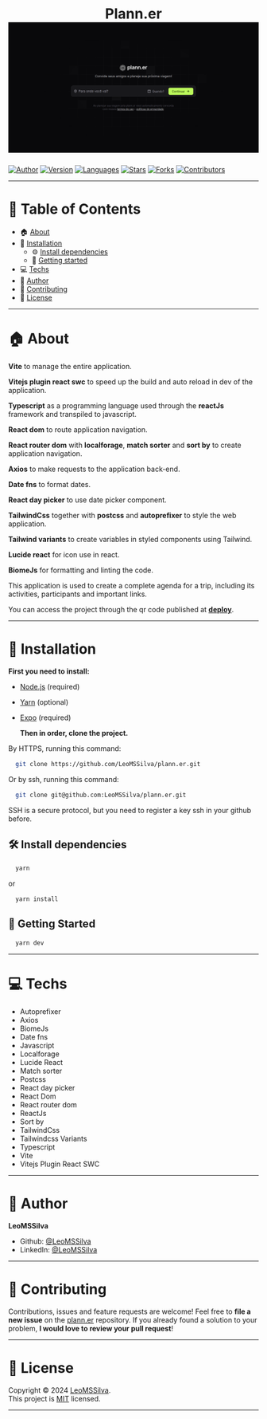 <h1 align="center">Plann.er
  <br/>
  <img src="./demonstration.png">
  <br/>
</h1>

[![Author](https://img.shields.io/badge/author-LeoMSSilva-blue?style=flat-square)](https://github.com/LeoMSSilva)
[![Version](https://img.shields.io/badge/version-1.0.0-blue.svg?cacheSeconds=2592000)](https://github.com/LeoMSSilva)
[![Languages](https://img.shields.io/github/languages/count/LeoMSSilva/plann.er?color=blue&style=flat-square)](#)
[![Stars](https://img.shields.io/github/stars/LeoMSSilva/plann.er?color=blue&style=flat-square)](https://github.com/LeoMSSilva/plann.er/stargazers)
[![Forks](https://img.shields.io/github/forks/LeoMSSilva/plann.er?color=blue&style=flat-square)](https://github.com/LeoMSSilva/plann.er/network/members)
[![Contributors](https://img.shields.io/github/contributors/LeoMSSilva/plann.er?color=blue&style=flat-square)](https://github.com/LeoMSSilva/plann.er/graphs/contributors)

---

# :pushpin: Table of Contents

- :house: [About](#house-about)
- :dart: [Installation](#dart-installation)
  - :gear: [Install dependencies](#hammer_and_wrench-install-dependencies)
  - :rocket: [Getting started](#rocket-getting-started)
- :computer: [Techs](#computer-techs)
- :bust_in_silhouette: [Author](#bust_in_silhouette-author)
- :handshake: [Contributing](#handshake-contributing)
- :scroll: [License](#scroll-license)

---

# :house: About

**Vite** to manage the entire application.

**Vitejs plugin react swc** to speed up the build and auto reload in dev of the application.

**Typescript** as a programming language used through the **reactJs** framework and transpiled to javascript.

**React dom** to route application navigation.

**React router dom** with **localforage**, **match sorter** and **sort by** to create application navigation.

**Axios** to make requests to the application back-end.

**Date fns** to format dates.

**React day picker** to use date picker component.

**TailwindCss** together with **postcss** and **autoprefixer** to style the web application.

**Tailwind variants** to create variables in styled components using Tailwind.

**Lucide react** for icon use in react.

**BiomeJs** for formatting and linting the code.

This application is used to create a complete agenda for a trip, including its activities, participants and important links.

You can access the project through the qr code published at **[deploy](plann-er-leomssilva.vercel.app)**.

---

# :dart: Installation

**First you need to install:**

- [Node.js](https://pt-br.nodejs.org/) (required)
- [Yarn](https://yarnpkg.com/) (optional)
- [Expo](https://expo.io/) (required)

  **Then in order, clone the project.**

By HTTPS, running this command:

```bash
  git clone https://github.com/LeoMSSilva/plann.er.git
```

Or by ssh, running this command:

```bash
  git clone git@github.com:LeoMSSilva/plann.er.git
```

SSH is a secure protocol, but you need to register a key ssh in your github before.

## :hammer_and_wrench: Install dependencies

```bash
  yarn
```

or

```bash
  yarn install
```

## :rocket: Getting Started

```bash
  yarn dev
```

---

# :computer: Techs

- Autoprefixer
- Axios
- BiomeJs
- Date fns
- Javascript
- Localforage
- Lucide React
- Match sorter
- Postcss
- React day picker
- React Dom
- React router dom
- ReactJs
- Sort by
- TailwindCss
- Tailwindcss Variants
- Typescript
- Vite
- Vitejs Plugin React SWC

---

# :bust_in_silhouette: Author

**LeoMSSilva**

- Github: [@LeoMSSilva](https://github.com/LeoMSSilva)
- LinkedIn: [@LeoMSSilva](https://linkedin.com/in/LeoMSSilva)

---

# :handshake: Contributing

Contributions, issues and feature requests are welcome! Feel free to **file a new issue** on the [plann.er](https://github.com/LeoMSSilva/plann.er/issues) repository. If you already found a solution to your problem, **I would love to review your pull request**!

---

# :scroll: License

Copyright :copyright: 2024 [LeoMSSilva](https://github.com/LeoMSSilva).
<br/>
This project is [MIT](https://github.com/LeoMSSilva/plann.er/blob/main/LICENSE) licensed.

---

